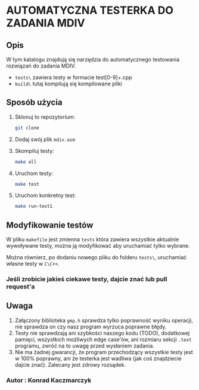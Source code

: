 # AUTOMATYCZNA TESTERKA DO ZADANIA MDIV

## Opis

W tym katalogu znajdują się narzędzia do automatycznego testowania rozwiązań do zadania MDIV.

* `tests\` zawiera testy w formacie test[0-9]+.cpp
* `build\` tutaj kompilują się kompilowane pliki

## Sposób użycia

1. Sklonuj to repozytorium:

    ```bash
    git clone
    ```

2. Dodaj swój plik `mdiv.asm`

3. Skompiluj testy:

    ```bash
    make all
    ```

4. Uruchom testy:

    ```bash
    make test
    ```

5. Uruchom konkretny test:

    ```bash
    make run-test1
    ```

## Modyfikowanie testów

W pliku `makefile` jest zmienna `tests` która zawiera wszystkie aktualnie wywoływane testy, można ją modyfikować aby uruchamiać tylko wybrane.

Można równierz, po dodaniu nowego pliku do folderu `tests\`, uruchamiać własne testy w `C\C++`.

### Jeśli zrobicie jakieś ciekawe testy, dajcie znać lub pull request'a

## Uwaga

1. Załączony biblioteka `gmp.h` sprawdza tylko poprawność wyniku operacji, nie sprawdza on czy nasz program wyrzuca poprawne błędy.
2. Testy nie sprawdzają ani szybkości naszego kodu (TODO), dodatkowej pamięci, wszystkich możliwych edge case'ów, ani rozmiaru sekcji `.text` programu, zwróć na to uwagę przed wysłaniem zadania.
3. Nie ma żadnej gwarancji, że program przechodzący wszystkie testy jest w 100% poprawny, ani że testerka jest wadliwa (jak coś znajdziecie dajcie znać). Zalecany jest zdrowy rozsądek.

### Autor : Konrad Kaczmarczyk
